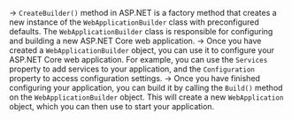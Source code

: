 -> `CreateBuilder()` method in ASP.NET is a factory method that creates a new instance of the `WebApplicationBuilder` class with preconfigured defaults. The `WebApplicationBuilder` class is responsible for configuring and building a new ASP.NET Core web application.
-> Once you have created a `WebApplicationBuilder` object, you can use it to configure your ASP.NET Core web application. For example, you can use the `Services` property to add services to your application, and the `Configuration` property to access configuration settings.
-> Once you have finished configuring your application, you can build it by calling the `Build()` method on the `WebApplicationBuilder` object. This will create a new `WebApplication` object, which you can then use to start your application.
